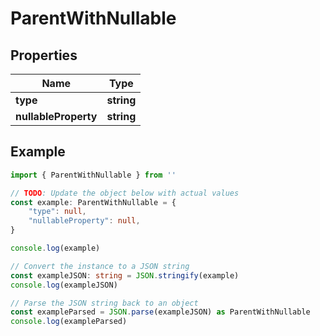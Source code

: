 
# ParentWithNullable


## Properties

Name | Type
------------ | -------------
**type** | **string**
**nullableProperty** | **string**

## Example

```typescript
import { ParentWithNullable } from ''

// TODO: Update the object below with actual values
const example: ParentWithNullable = {
    "type": null,
    "nullableProperty": null,
}

console.log(example)

// Convert the instance to a JSON string
const exampleJSON: string = JSON.stringify(example)
console.log(exampleJSON)

// Parse the JSON string back to an object
const exampleParsed = JSON.parse(exampleJSON) as ParentWithNullable
console.log(exampleParsed)
```


